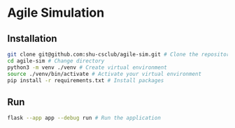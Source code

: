 # Agile Simulation

## Installation

```bash
git clone git@github.com:shu-csclub/agile-sim.git # Clone the repository
cd agile-sim # Change directory
python3 -m venv ./venv # Create virtual environment
source ./venv/bin/activate # Activate your virtual environment
pip install -r requirements.txt # Install packages
```

## Run

```bash
flask --app app --debug run # Run the application
```